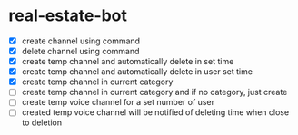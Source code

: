 # real-estate-bot

- [x] create channel using command
- [x] delete channel using command
- [x] create temp channel and automatically delete in set time
- [x] create temp channel and automatically delete in user set time
- [x] create temp channel in current category
- [ ] create temp channel in current category and if no category, just create
- [ ] create temp voice channel for a set number of user
- [ ] created temp voice channel will be notified of deleting time when close to deletion